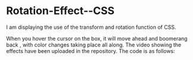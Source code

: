# Rotation-Effect--CSS
[](video/css.mp4)
I am displaying the use of the transform and rotation function of CSS.

When you hover the cursor on the box, it will move ahead and boomerang back , with color changes taking place all along. 
The video showing the effects have been uploaded in the repository. 
The code is as follows:

